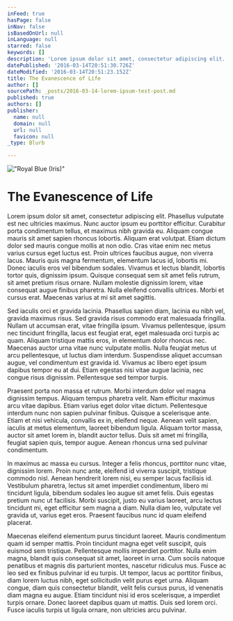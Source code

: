 ```yaml
---
inFeed: true
hasPage: false
inNav: false
isBasedOnUrl: null
inLanguage: null
starred: false
keywords: []
description: 'Lorem ipsum dolor sit amet, consectetur adipiscing elit. Phasellus vulputate est nec ultricies maximus. Nunc auctor ipsum eu porttitor efficitur. Curabitur porta condimentum tellus, et maximus nibh gravida eu. Aliquam congue mauris sit amet sapien rhoncus lobortis. Aliquam erat volutpat. Etiam dictum dolor sed mauris congue mollis at non odio. Cras vitae enim nec metus varius cursus eget luctus est. Proin ultrices faucibus augue, non viverra lacus. Mauris quis magna fermentum, elementum lacus id, lobortis mi. Donec iaculis eros vel bibendum sodales. Vivamus et lectus blandit, lobortis tortor quis, dignissim ipsum. Quisque consequat sem sit amet felis rutrum, sit amet pretium risus ornare. Nullam molestie dignissim lorem, vitae consequat augue finibus pharetra. Nulla eleifend convallis ultrices. Morbi et cursus erat. Maecenas varius at mi sit amet sagittis.'
datePublished: '2016-03-14T20:51:30.726Z'
dateModified: '2016-03-14T20:51:23.152Z'
title: The Evanescence of Life
author: []
sourcePath: _posts/2016-03-14-lorem-ipsum-test-post.md
published: true
authors: []
publisher:
  name: null
  domain: null
  url: null
  favicon: null
_type: Blurb

---
```

!["Royal Blue (Iris)"](https://the-grid-user-content.s3-us-west-2.amazonaws.com/cb98463c-3c6e-41fe-9052-6c126f0fb63f.jpg)

# The Evanescence of Life

Lorem ipsum dolor sit amet, consectetur adipiscing elit. Phasellus vulputate est nec ultricies maximus. Nunc auctor ipsum eu porttitor efficitur. Curabitur porta condimentum tellus, et maximus nibh gravida eu. Aliquam congue mauris sit amet sapien rhoncus lobortis. Aliquam erat volutpat. Etiam dictum dolor sed mauris congue mollis at non odio. Cras vitae enim nec metus varius cursus eget luctus est. Proin ultrices faucibus augue, non viverra lacus. Mauris quis magna fermentum, elementum lacus id, lobortis mi. Donec iaculis eros vel bibendum sodales. Vivamus et lectus blandit, lobortis tortor quis, dignissim ipsum. Quisque consequat sem sit amet felis rutrum, sit amet pretium risus ornare. Nullam molestie dignissim lorem, vitae consequat augue finibus pharetra. Nulla eleifend convallis ultrices. Morbi et cursus erat. Maecenas varius at mi sit amet sagittis.

Sed iaculis orci et gravida lacinia. Phasellus sapien diam, lacinia eu nibh vel, gravida maximus risus. Sed gravida risus commodo erat malesuada fringilla. Nullam ut accumsan erat, vitae fringilla ipsum. Vivamus pellentesque, ipsum nec tincidunt fringilla, lacus est feugiat erat, eget malesuada orci turpis ac quam. Aliquam tristique mattis eros, in elementum dolor rhoncus nec. Maecenas auctor urna vitae nunc vulputate mollis. Nulla feugiat metus ut arcu pellentesque, ut luctus diam interdum. Suspendisse aliquet accumsan augue, vel condimentum est gravida id. Vivamus ac libero eget ipsum dapibus tempor eu at dui. Etiam egestas nisi vitae augue lacinia, nec congue risus dignissim. Pellentesque sed tempor turpis.

Praesent porta non massa et rutrum. Morbi interdum dolor vel magna dignissim tempus. Aliquam tempus pharetra velit. Nam efficitur maximus arcu vitae dapibus. Etiam varius eget dolor vitae dictum. Pellentesque interdum nunc non sapien pulvinar finibus. Quisque a scelerisque ante. Etiam et nisi vehicula, convallis ex in, eleifend neque. Aenean velit sapien, iaculis at metus elementum, laoreet bibendum ligula. Aliquam tortor massa, auctor sit amet lorem in, blandit auctor tellus. Duis sit amet mi fringilla, feugiat sapien quis, tempor augue. Aenean rhoncus urna sed pulvinar condimentum.

In maximus ac massa eu cursus. Integer a felis rhoncus, porttitor nunc vitae, dignissim lorem. Proin nunc ante, eleifend id viverra suscipit, tristique commodo nisl. Aenean hendrerit lorem nisi, eu semper lacus facilisis id. Vestibulum pharetra, lectus sit amet imperdiet condimentum, libero mi tincidunt ligula, bibendum sodales leo augue sit amet felis. Duis egestas pretium nunc ut facilisis. Morbi suscipit, justo eu varius laoreet, arcu lectus tincidunt mi, eget efficitur sem magna a diam. Nulla diam leo, vulputate vel gravida ut, varius eget eros. Praesent faucibus nunc id quam eleifend placerat.

Maecenas eleifend elementum purus tincidunt laoreet. Mauris condimentum quam id semper mattis. Proin tincidunt magna eget velit suscipit, quis euismod sem tristique. Pellentesque mollis imperdiet porttitor. Nulla enim magna, blandit quis consequat sit amet, laoreet in urna. Cum sociis natoque penatibus et magnis dis parturient montes, nascetur ridiculus mus. Fusce ac leo sed ex finibus pulvinar id eu turpis. Ut tempor, lacus ac porttitor finibus, diam lorem luctus nibh, eget sollicitudin velit purus eget urna. Aliquam congue, diam quis consectetur blandit, velit felis cursus purus, id venenatis diam magna eu augue. Etiam tincidunt nisi id eros scelerisque, a imperdiet turpis ornare. Donec laoreet dapibus quam ut mattis. Duis sed lorem orci. Fusce iaculis turpis ut ligula ornare, non ultricies arcu pulvinar.
